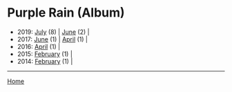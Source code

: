 # Purple Rain (Album)

  * 2019: 
      [July](./purple-rain-album-2019-07.md) (8) | 
      [June](./purple-rain-album-2019-06.md) (2) | 
  * 2017: 
      [June](./purple-rain-album-2017-06.md) (1) | 
      [April](./purple-rain-album-2017-04.md) (1) | 
  * 2016: 
      [April](./purple-rain-album-2016-04.md) (1) | 
  * 2015: 
      [February](./purple-rain-album-2015-02.md) (1) | 
  * 2014: 
      [February](./purple-rain-album-2014-02.md) (1) | 

----

[Home](../)
